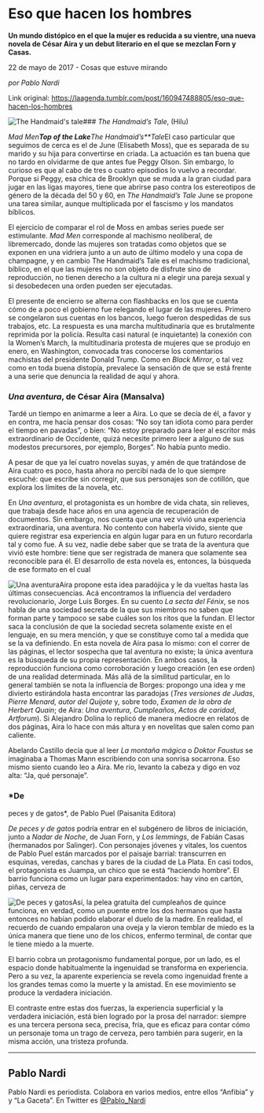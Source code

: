 # Eso que hacen los hombres

**Un mundo distópico en el que la mujer es reducida a su vientre, una nueva novela de César Aira y un debut literario en el que se mezclan Forn y Casas.**

22 de mayo de 2017 - Cosas que estuve mirando

_por Pablo Nardi_

Link original: https://laagenda.tumblr.com/post/160947488805/eso-que-hacen-los-hombres

![The Handmaid's tale](https://64.media.tumblr.com/699170866de7d3f5f084d1b69e44f9d7/tumblr_inline_pk030mmilB1t6q87u_500.jpg)### *The
Handmaid’s Tale*, (Hilu)

*Mad
Men**Top
of the Lake**The
Handmaid’s**Tale*El
caso particular que seguimos de cerca es el de June (Elisabeth Moss),
que es separada de su marido y su hija para convertirse en criada. La
actuación es tan buena que no tardo en olvidarme de que antes fue
Peggy Olson. Sin embargo, lo curioso es que al cabo de tres o cuatro
episodios lo vuelvo a recordar. Porque si Peggy, esa chica de
Brooklyn que se muda a la gran ciudad para jugar en las ligas
mayores, tiene que abrirse paso contra los estereotipos de género de
la década del 50 y 60, en *The
Handmaid’s Tale*
June se propone una tarea similar, aunque multiplicada por el
fascismo y los mandatos bíblicos.    


El
ejercicio de comparar el rol de Moss en ambas series puede ser
estimulante. *Mad Men* corresponde al machismo neoliberal, de
libremercado, donde las mujeres son tratadas como objetos que se
exponen en una vidriera junto a un auto de último modelo y una copa
de champagne, y en cambio The Handmaid’s Tale es el machismo
tradicional, bíblico, en el que las mujeres no son objeto de
disfrute sino de reproducción, no tienen derecho a la cultura ni a
elegir una pareja sexual y si desobedecen una orden pueden ser
ejecutadas.

El
presente de encierro se alterna con flashbacks en los que se cuenta
cómo de a poco el gobierno fue relegando el lugar de las mujeres.
Primero se congelaron sus cuentas en los bancos, luego fueron
despedidas de sus trabajos, etc. La respuesta es una marcha
multitudinaria que es brutalmente reprimida por la policía. Resulta
casi natural (e inquietante) la conexión con la Women’s March, la
multitudinaria protesta de mujeres que se produjo en enero, en
Washington, convocada tras conocerse los comentarios machistas del
presidente Donald Trump. Como en *Black
Mirror*,
o tal vez como en toda buena distopía, prevalece la sensación de
que se está frente a una serie que denuncia la realidad de  aquí y
ahora. 


  


### *Una aventura*, de César Aira (Mansalva)

Tardé
un tiempo en animarme a leer a Aira. Lo que se decía de él, a favor
y en contra, me hacía pensar dos cosas: “No soy tan idiota como
para perder el tiempo en pavadas”, o bien: “No estoy preparado
para leer al escritor más extraordinario de Occidente, quizá
necesite primero leer a alguno de sus modestos precursores, por
ejemplo, Borges”. No había punto medio.

A
pesar de que ya leí cuatro novelas suyas, y amén de que tratándose
de Aira cuatro es poco, hasta ahora no percibí nada de lo que
siempre escuché: que escribe sin corregir, que sus personajes son de
cotillón, que explora los límites de la novela, etc. 


En
*Una
aventura*,
el protagonista es un hombre de vida chata, sin relieves, que trabaja
desde hace años en una agencia de recuperación de documentos. Sin
embargo, nos cuenta que una vez vivió una experiencia
extraordinaria, una aventura. No contento con haberla vivido, siente
que quiere registrar esa experiencia en algún lugar para en un
futuro recordarla tal y como fue. A su vez, nadie debe saber que se
trata de la aventura que vivió este hombre: tiene que ser registrada
de manera que solamente sea reconocible para él. El desarrollo de
esta novela es, entonces, la búsqueda de ese formato en el cual


![Una aventura](https://64.media.tumblr.com/bf91d7693a28131f1d695bd7d3b06fb0/tumblr_inline_pk030n5kt81t6q87u_250.jpg)Aira
propone esta idea paradójica y le da vueltas hasta las últimas
consecuencias. Acá encontramos la influencia del verdadero
revolucionario, Jorge Luis Borges. En su cuento *La
secta del Fénix*,
se nos habla de una sociedad secreta de la que sus miembros no saben
que forman parte y tampoco se sabe cuáles son los ritos que la
fundan. El lector saca la conclusión de que la sociedad secreta
solamente existe en el lenguaje, en su mera mención, y que se
constituye como tal a medida que se la va definiendo. En esta novela
de Aira pasa lo mismo: con el correr de las páginas, el lector
sospecha que tal aventura no existe; la única aventura es la
búsqueda de su propia representación. En ambos casos, la
reproducción funciona como corroboración y luego creación (en ese
orden) de una realidad determinada. Más allá de la similitud
particular, en lo general también se nota la influencia de Borges:
propongo una idea y me divierto estirándola hasta encontrar las
paradojas (*Tres
versiones de Judas*,
*Pierre
Menard, autor del Quijote*
y, sobre todo, *Examen
de la obra de Herbert Quain*;
de Aira: *Una
aventura*,
*Cumpleaños*,
*Actos
de caridad*,
*Artforum*).
Si Alejandro Dolina lo replicó de manera mediocre en relatos de dos
páginas, Aira lo hace con más altura y en novelitas que salen como
pan caliente. 


Abelardo
Castillo decía que al leer *La
montaña mágica*
o *Doktor
Faustus*
se imaginaba a Thomas Mann escribiendo con una sonrisa socarrona. Eso
mismo siento cuando leo a Aira. Me río, levanto la cabeza y digo en
voz alta: “Ja, qué personaje”.

  


### *De
peces y de gatos*, de Pablo Puel (Paisanita Editora)

*De
peces y de gatos* podría
entrar en el subgénero de libros de iniciación, junto a *Nadar
de Noche*,
de Juan Forn, y *Los
lemmings*,
de Fabián Casas (hermanados por Salinger). Con personajes jóvenes y
vitales, los cuentos de Pablo Puel están marcados por el paisaje
barrial: transcurren en esquinas, veredas, canchas y bares de la
ciudad de La Plata. En casi todos, el protagonista es Juampa, un
chico que se está “haciendo hombre”. El barrio funciona como un
lugar para experimentados: hay vino en cartón, piñas, cerveza de


![De peces y gatos](https://64.media.tumblr.com/01be5f17ec776327fe0c5d17d119d0cc/tumblr_inline_pk030nC5Om1t6q87u_250.jpg)Así,
la pelea gratuita del cumpleaños de quince funciona, en verdad, como
un puente entre los dos hermanos que hasta entonces no habían podido
elaborar el duelo de la madre. En realidad, el recuerdo de cuando
empalaron una oveja y la vieron temblar de miedo es la única manera
que tiene uno de los chicos, enfermo terminal, de contar que le tiene
miedo a la muerte.

El
barrio cobra un protagonismo fundamental porque, por un lado, es el
espacio donde habitualmente la ingenuidad se transforma en
experiencia. Pero a su vez, la aparente experiencia se revela como
ingenuidad frente a los grandes temas como la muerte y la amistad. En
ese movimiento se produce la verdadera iniciación.

El
contraste entre estas dos fuerzas, la experiencia superficial y la
verdadera iniciación, está bien logrado por la prosa del narrador:
siempre es una tercera persona seca, precisa, fría, que es eficaz
para contar cómo un personaje toma un trago de cerveza, pero también
para sugerir, en la misma acción, una tristeza profunda. 




---

Pablo Nardi
-----------

 Pablo Nardi es periodista. Colabora en varios medios, entre ellos “Anfibia” y y “La Gaceta”. En Twitter es [@Pablo\_Nardi](https://twitter.com/Pablo_Nardi?lang=es) 

